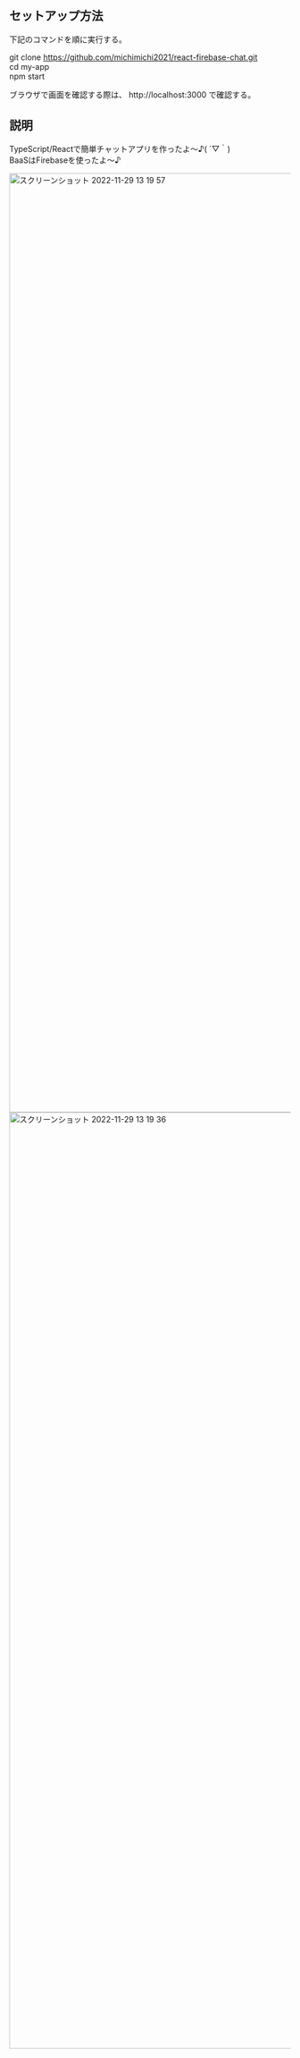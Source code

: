## セットアップ方法<br/>
下記のコマンドを順に実行する。<br/>

git clone https://github.com/michimichi2021/react-firebase-chat.git<br/>
cd my-app<br/>
npm start<br/>

ブラウザで画面を確認する際は、
http://localhost:3000
で確認する。

## 説明
TypeScript/Reactで簡単チャットアプリを作ったよ〜♪( ´▽｀)<br>
BaaSはFirebaseを使ったよ〜♪



<img width="1680" alt="スクリーンショット 2022-11-29 13 19 57" src="https://user-images.githubusercontent.com/84381486/204438924-10d6cb9c-4300-4a10-924f-3a990521b180.png">

<img width="1675" alt="スクリーンショット 2022-11-29 13 19 36" src="https://user-images.githubusercontent.com/84381486/204438990-4bf0ca5c-9565-4304-acb4-2f09e502eefc.png">
